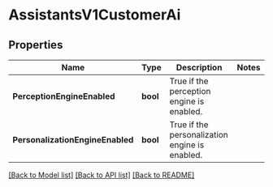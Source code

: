 # AssistantsV1CustomerAi

## Properties

Name | Type | Description | Notes
------------ | ------------- | ------------- | -------------
**PerceptionEngineEnabled** | **bool** | True if the perception engine is enabled. |
**PersonalizationEngineEnabled** | **bool** | True if the personalization engine is enabled. |

[[Back to Model list]](../README.md#documentation-for-models) [[Back to API list]](../README.md#documentation-for-api-endpoints) [[Back to README]](../README.md)


